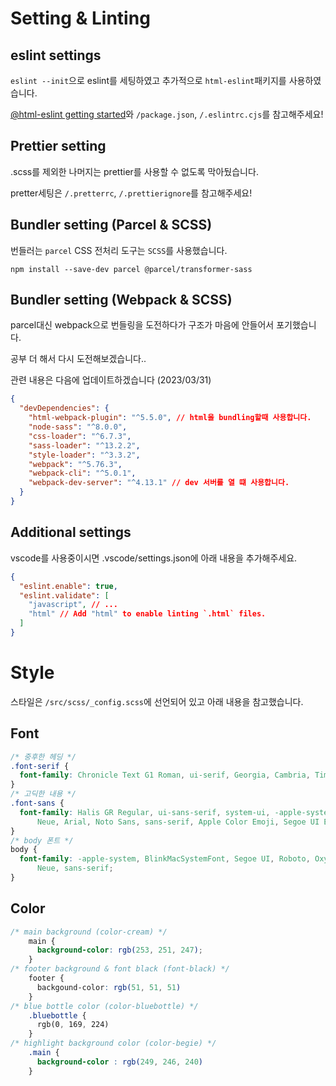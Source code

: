 # Setting & Linting

## eslint settings

`eslint --init`으로 eslint를 세팅하였고
추가적으로 `html-eslint`패키지를 사용하였습니다.

[@html-eslint getting started](https://yeonjuan.github.io/html-eslint/docs/getting-started/)와 `/package.json`, `/.eslintrc.cjs`를 참고해주세요!

## Prettier setting

.scss를 제외한 나머지는 prettier를 사용할 수 없도록 막아뒀습니다.

pretter세팅은 `/.pretterrc`, `/.prettierignore`를 참고해주세요!

## Bundler setting (Parcel & SCSS)

번들러는 `parcel`
CSS 전처리 도구는 `SCSS`를 사용했습니다.

`npm install --save-dev parcel @parcel/transformer-sass`

## Bundler setting (Webpack & SCSS)

parcel대신 webpack으로 번들링을 도전하다가 구조가 마음에 안들어서 포기했습니다.

공부 더 해서 다시 도전해보겠습니다..

관련 내용은 다음에 업데이트하겠습니다 (2023/03/31)

```json
{
  "devDependencies": {
    "html-webpack-plugin": "^5.5.0", // html을 bundling할때 사용합니다.
    "node-sass": "^8.0.0",
    "css-loader": "^6.7.3",
    "sass-loader": "^13.2.2",
    "style-loader": "^3.3.2",
    "webpack": "^5.76.3",
    "webpack-cli": "^5.0.1",
    "webpack-dev-server": "^4.13.1" // dev 서버를 열 떄 사용합니다.
  }
}
```

## Additional settings

vscode를 사용중이시면 .vscode/settings.json에 아래 내용을 추가해주세요.

```json
{
  "eslint.enable": true,
  "eslint.validate": [
    "javascript", // ...
    "html" // Add "html" to enable linting `.html` files.
  ]
}
```

# Style

스타일은 `/src/scss/_config.scss`에 선언되어 있고 아래 내용을 참고했습니다.

## Font

```css
/* 중후한 헤딩 */
.font-serif {
  font-family: Chronicle Text G1 Roman, ui-serif, Georgia, Cambria, Times New Roman, Times, serif;
}
/* 고딕한 내용 */
.font-sans {
  font-family: Halis GR Regular, ui-sans-serif, system-ui, -apple-system, BlinkMacSystemFont, Segoe UI, Roboto, Helvetica
      Neue, Arial, Noto Sans, sans-serif, Apple Color Emoji, Segoe UI Emoji, Segoe UI Symbol, Noto Color Emoji;
}
/* body 폰트 */
body {
  font-family: -apple-system, BlinkMacSystemFont, Segoe UI, Roboto, Oxygen, Ubuntu, Cantarell, Fira Sans, Droid Sans, Helvetica
      Neue, sans-serif;
}
```

## Color

```css
/* main background (color-cream) */
    main {
      background-color: rgb(253, 251, 247);
    }
/* footer background & font black (font-black) */
    footer {
      backgound-color: rgb(51, 51, 51)
    }
/* blue bottle color (color-bluebottle) */
    .bluebottle {
      rgb(0, 169, 224)
    }
/* highlight background color (color-begie) */
    .main {
      background-color : rgb(249, 246, 240)
    }
```

